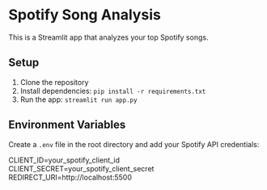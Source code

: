 # Spotify Song Analysis

This is a Streamlit app that analyzes your top Spotify songs.

## Setup

1. Clone the repository
2. Install dependencies: `pip install -r requirements.txt`
3. Run the app: `streamlit run app.py`

## Environment Variables

Create a `.env` file in the root directory and add your Spotify API credentials:

CLIENT_ID=your_spotify_client_id
CLIENT_SECRET=your_spotify_client_secret
REDIRECT_URI=http://localhost:5500
